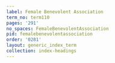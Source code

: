 ```yaml
---
label: Female Benevolent Association
term_no: term110
pages: '291'
no_spaces: FemaleBenevolentAssociation
pid: femalebenevolentassociation
order: '0281'
layout: generic_index_term
collection: index-headings
---
```

